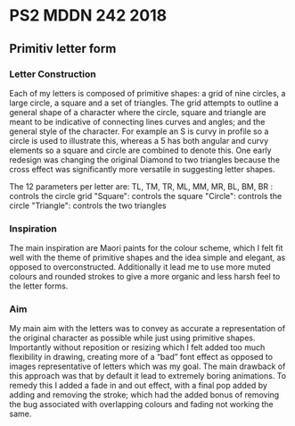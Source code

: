# PS2 MDDN 242 2018

## Primitiv letter form

### Letter Construction

Each of my letters is composed of primitive shapes: a grid of nine circles, a large circle, a square and a set of triangles. The grid attempts to outline a general shape of a character where the circle, square and triangle are meant to be indicative of connecting lines curves and angles; and the general style of the character. For example an S is curvy in profile so a circle is used to illustrate this, whereas a 5 has both angular and curvy elements so a square and circle are combined to denote this. One early redesign was changing the original Diamond to two triangles because the cross effect was significantly more versatile in suggesting letter shapes. 

The 12 parameters per letter are:
  TL, TM, TR, ML, MM, MR, BL, BM, BR : controls the circle grid 
  "Square": controls the square
  "Circle": controls the circle
  "Triangle": controls the two triangles

### Inspiration

The main inspiration are Maori paints for the colour scheme, which I felt fit well with the theme of primitive shapes and the idea simple and elegant, as opposed to overconstructed. Additionally it lead me to use more muted colours and rounded strokes to give a more organic and less harsh feel to the letter forms.

### Aim

My main aim with the letters was to convey as accurate a representation of the original character as possible while just using primitive shapes. Importantly without reposition or resizing which I felt added too much flexibility in drawing, creating more of a “bad” font effect as opposed to images representative of letters which was my goal. The main drawback of this approach was that by default it lead to extremely boring animations. To remedy this I added a fade in and out effect, with a final pop added by adding and removing the stroke; which had the added bonus of removing the bug associated with overlapping colours and fading not working the same.
